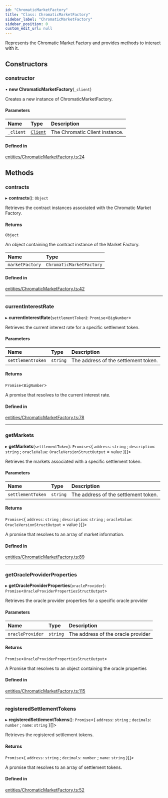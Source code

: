 ```yaml
---
id: "ChromaticMarketFactory"
title: "Class: ChromaticMarketFactory"
sidebar_label: "ChromaticMarketFactory"
sidebar_position: 0
custom_edit_url: null
---
```


Represents the Chromatic Market Factory and provides methods to interact with it.

## Constructors

### constructor

• **new ChromaticMarketFactory**(`_client`)

Creates a new instance of ChromaticMarketFactory.

#### Parameters

| Name | Type | Description |
| :------ | :------ | :------ |
| `_client` | [`Client`](Client.md) | The Chromatic Client instance. |

#### Defined in

[entities/ChromaticMarketFactory.ts:24](https://github.com/chromatic-protocol/sdk/blob/a7c6459/packages/sdk-ethers-v5/src/entities/ChromaticMarketFactory.ts#L24)

## Methods

### contracts

▸ **contracts**(): `Object`

Retrieves the contract instances associated with the Chromatic Market Factory.

#### Returns

`Object`

An object containing the contract instance of the Market Factory.

| Name | Type |
| :------ | :------ |
| `marketFactory` | `ChromaticMarketFactory` |

#### Defined in

[entities/ChromaticMarketFactory.ts:42](https://github.com/chromatic-protocol/sdk/blob/a7c6459/packages/sdk-ethers-v5/src/entities/ChromaticMarketFactory.ts#L42)

___

### currentInterestRate

▸ **currentInterestRate**(`settlementToken`): `Promise`<`BigNumber`\>

Retrieves the current interest rate for a specific settlement token.

#### Parameters

| Name | Type | Description |
| :------ | :------ | :------ |
| `settlementToken` | `string` | The address of the settlement token. |

#### Returns

`Promise`<`BigNumber`\>

A promise that resolves to the current interest rate.

#### Defined in

[entities/ChromaticMarketFactory.ts:78](https://github.com/chromatic-protocol/sdk/blob/a7c6459/packages/sdk-ethers-v5/src/entities/ChromaticMarketFactory.ts#L78)

___

### getMarkets

▸ **getMarkets**(`settlementToken`): `Promise`<{ `address`: `string` ; `description`: `string` ; `oracleValue`: `OracleVersionStructOutput` = value }[]\>

Retrieves the markets associated with a specific settlement token.

#### Parameters

| Name | Type | Description |
| :------ | :------ | :------ |
| `settlementToken` | `string` | The address of the settlement token. |

#### Returns

`Promise`<{ `address`: `string` ; `description`: `string` ; `oracleValue`: `OracleVersionStructOutput` = value }[]\>

A promise that resolves to an array of market information.

#### Defined in

[entities/ChromaticMarketFactory.ts:89](https://github.com/chromatic-protocol/sdk/blob/a7c6459/packages/sdk-ethers-v5/src/entities/ChromaticMarketFactory.ts#L89)

___

### getOracleProviderProperties

▸ **getOracleProviderProperties**(`oracleProvider`): `Promise`<`OracleProviderPropertiesStructOutput`\>

Retrieves the oracle provider properties for a specific oracle provider

#### Parameters

| Name | Type | Description |
| :------ | :------ | :------ |
| `oracleProvider` | `string` | The address of the oracle provider |

#### Returns

`Promise`<`OracleProviderPropertiesStructOutput`\>

A Promise that resolves to an object containing the oracle properties

#### Defined in

[entities/ChromaticMarketFactory.ts:115](https://github.com/chromatic-protocol/sdk/blob/a7c6459/packages/sdk-ethers-v5/src/entities/ChromaticMarketFactory.ts#L115)

___

### registeredSettlementTokens

▸ **registeredSettlementTokens**(): `Promise`<{ `address`: `string` ; `decimals`: `number` ; `name`: `string`  }[]\>

Retrieves the registered settlement tokens.

#### Returns

`Promise`<{ `address`: `string` ; `decimals`: `number` ; `name`: `string`  }[]\>

A promise that resolves to an array of settlement tokens.

#### Defined in

[entities/ChromaticMarketFactory.ts:52](https://github.com/chromatic-protocol/sdk/blob/a7c6459/packages/sdk-ethers-v5/src/entities/ChromaticMarketFactory.ts#L52)
